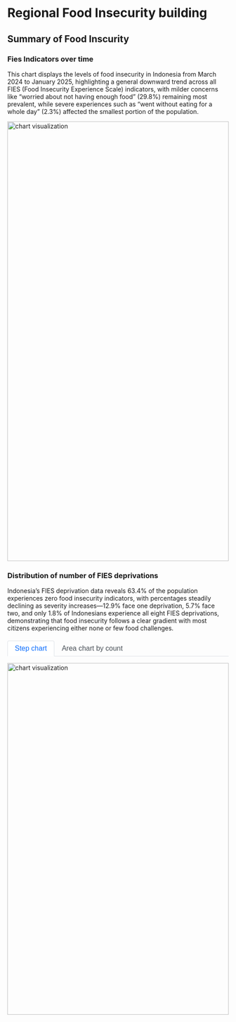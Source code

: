 # Regional Food Insecurity building

<script src="Food_insecuity_files/libs/kePrint-0.0.1/kePrint.js"></script>
<link href="Food_insecuity_files/libs/lightable-0.0.1/lightable.css" rel="stylesheet" />


## Summary of Food Inscurity

### Fies Indicators over time

This chart displays the levels of food insecurity in Indonesia from
March 2024 to January 2025, highlighting a general downward trend across
all FIES (Food Insecurity Experience Scale) indicators, with milder
concerns like “worried about not having enough food” (29.8%) remaining
most prevalent, while severe experiences such as “went without eating
for a whole day” (2.3%) affected the smallest portion of the population.

<div class="flourish-embed flourish-chart"
data-src="visualisation/21862009?2455648" data-height="1000px">

<script src="https://public.flourish.studio/resources/embed.js"></script>
<noscript>
<img src="https://public.flourish.studio/visualisation/21862009/thumbnail" width="100%" height="1000px" alt="chart visualization" />
</noscript>

</div>


### Distribution of number of FIES deprivations

Indonesia’s FIES deprivation data reveals 63.4% of the population
experiences zero food insecurity indicators, with percentages steadily
declining as severity increases—12.9% face one deprivation, 5.7% face
two, and only 1.8% of Indonesians experience all eight FIES
deprivations, demonstrating that food insecurity follows a clear
gradient with most citizens experiencing either none or few food
challenges.
<div class="custom-tabs">
  <div class="custom-tabs-nav">
    <button class="custom-tab-btn active" onclick="showTab(this, 'tab1')">Step chart</button>
    <button class="custom-tab-btn" onclick="showTab(this, 'tab2')">Area chart by count</button>
  </div>

  <div id="tab1" class="custom-tab-content active">
    <div class="flourish-embed flourish-chart" data-src="visualisation/21864340?2455648" data-height="800px">
      <script src="https://public.flourish.studio/resources/embed.js"></script>
      <noscript>
        <img src="https://public.flourish.studio/visualisation/21864340/thumbnail" width="100%" height="800px" alt="chart visualization" />
      </noscript>
    </div>
  </div>

  <div id="tab2" class="custom-tab-content">
    <div class="flourish-embed flourish-chart" data-src="visualisation/21865104?2455648" data-height="800px">
      <script src="https://public.flourish.studio/resources/embed.js"></script>
      <noscript>
        <img src="https://public.flourish.studio/visualisation/21865104/thumbnail" width="100%" height="800px" alt="chart visualization" />
      </noscript>
    </div>
  </div>
</div>

<style>
.custom-tabs {
  margin: 20px 0;
  font-family: -apple-system, BlinkMacSystemFont, "Segoe UI", Roboto, Helvetica, Arial, sans-serif;
}
.custom-tabs-nav {
  display: flex;
  border-bottom: 1px solid #dee2e6;
  margin-bottom: 15px;
}
.custom-tab-btn {
  padding: 8px 16px;
  background: none;
  border: 1px solid transparent;
  border-top-left-radius: 4px;
  border-top-right-radius: 4px;
  cursor: pointer;
  margin-bottom: -1px;
  font-size: 16px;
  color: #495057;
}
.custom-tab-btn:hover {
  border-color: #e9ecef #e9ecef #dee2e6;
  color: #0d6efd;
}
.custom-tab-btn.active {
  color: #0d6efd;
  background-color: #fff;
  border-color: #dee2e6 #dee2e6 #fff;
  font-weight: 500;
}
.custom-tab-content {
  display: none;
}
.custom-tab-content.active {
  display: block;
}
</style>

<script>
function showTab(button, tabId) {
  // Hide all tab contents
  var contents = document.getElementsByClassName('custom-tab-content');
  for (var i = 0; i < contents.length; i++) {
    contents[i].classList.remove('active');
  }
  
  // Deactivate all buttons
  var buttons = document.getElementsByClassName('custom-tab-btn');
  for (var i = 0; i < buttons.length; i++) {
    buttons[i].classList.remove('active');
  }
  
  // Activate the clicked button and show the corresponding tab
  button.classList.add('active');
  document.getElementById(tabId).classList.add('active');
}
</script>